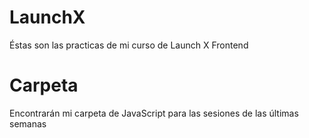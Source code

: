 # LaunchX
Éstas son las practicas de mi curso de Launch X Frontend
# Carpeta
Encontrarán mi carpeta de JavaScript para las sesiones de las últimas semanas
